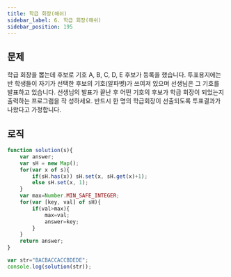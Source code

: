 ```yaml
---
title: 학급 회장(해쉬)
sidebar_label: 6. 학급 회장(해쉬)
sidebar_position: 195
---
```


## 문제 
학급 회장을 뽑는데 후보로 기호 A, B, C, D, E 후보가 등록을 했습니다.
투표용지에는 반 학생들이 자기가 선택한 후보의 기호(알파벳)가 쓰여져 있으며 선생님은 그 기호를 발표하고 있습니다.
선생님의 발표가 끝난 후 어떤 기호의 후보가 학급 회장이 되었는지 출력하는 프로그램을 작 성하세요. 반드시 한 명의 학급회장이 선출되도록 투표결과가 나왔다고 가정합니다.


## 로직

```js
function solution(s){  
    var answer;
    var sH = new Map();
    for(var x of s){
        if(sH.has(x)) sH.set(x, sH.get(x)+1);
        else sH.set(x, 1);
    }
    var max=Number.MIN_SAFE_INTEGER;
    for(var [key, val] of sH){
        if(val>max){
            max=val;
            answer=key;
        }
    }
    return answer;
}

var str="BACBACCACCBDEDE";
console.log(solution(str));
```




